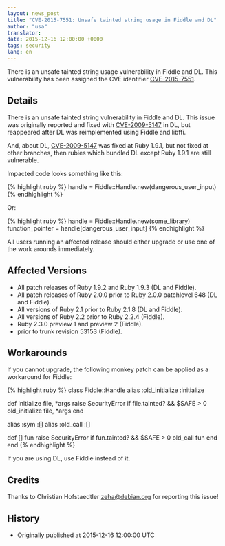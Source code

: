 ```yaml
---
layout: news_post
title: "CVE-2015-7551: Unsafe tainted string usage in Fiddle and DL"
author: "usa"
translator:
date: 2015-12-16 12:00:00 +0000
tags: security
lang: en
---
```


There is an unsafe tainted string usage vulnerability in Fiddle and DL.
This vulnerability has been assigned the CVE identifier
[CVE-2015-7551](http://cve.mitre.org/cgi-bin/cvename.cgi?name=CVE-2015-7551).

## Details

There is an unsafe tainted string vulnerability in Fiddle and DL.
This issue was originally reported and fixed with [CVE-2009-5147](http://cve.mitre.org/cgi-bin/cvename.cgi?name=CVE-2009-5147) in DL,
but reappeared after DL was reimplemented using Fiddle and libffi.

And, about DL, [CVE-2009-5147](http://cve.mitre.org/cgi-bin/cvename.cgi?name=CVE-2009-5147) was fixed at Ruby 1.9.1,
but not fixed at other branches, then rubies which bundled DL
except Ruby 1.9.1 are still vulnerable.

Impacted code looks something like this:

{% highlight ruby %}
handle = Fiddle::Handle.new(dangerous_user_input)
{% endhighlight %}

Or:

{% highlight ruby %}
handle = Fiddle::Handle.new(some_library)
function_pointer = handle[dangerous_user_input]
{% endhighlight %}

All users running an affected release should either upgrade or use one of
the work arounds immediately.

## Affected Versions

* All patch releases of Ruby 1.9.2 and Ruby 1.9.3 (DL and Fiddle).
* All patch releases of Ruby 2.0.0 prior to Ruby 2.0.0 patchlevel 648 (DL and Fiddle).
* All versions of Ruby 2.1 prior to Ruby 2.1.8 (DL and Fiddle).
* All versions of Ruby 2.2 prior to Ruby 2.2.4 (Fiddle).
* Ruby 2.3.0 preview 1 and preview 2 (Fiddle).
* prior to trunk revision 53153 (Fiddle).

## Workarounds

If you cannot upgrade, the following monkey patch can be applied as a
workaround for Fiddle:

{% highlight ruby %}
class Fiddle::Handle
  alias :old_initialize :initialize

  def initialize file, *args
    raise SecurityError if file.tainted? && $SAFE > 0
    old_initialize file, *args
  end

  alias :sym :[]
  alias :old_call :[]

  def [] fun
    raise SecurityError if fun.tainted? && $SAFE > 0
    old_call fun
  end
end
{% endhighlight %}

If you are using DL, use Fiddle instead of it.

## Credits

Thanks to Christian Hofstaedtler <zeha@debian.org> for reporting this issue!

## History

* Originally published at 2015-12-16 12:00:00 UTC
